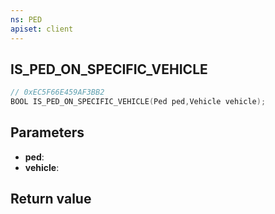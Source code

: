 ```yaml
---
ns: PED
apiset: client
---
```

## IS_PED_ON_SPECIFIC_VEHICLE

```c
// 0xEC5F66E459AF3BB2
BOOL IS_PED_ON_SPECIFIC_VEHICLE(Ped ped,Vehicle vehicle);
```


## Parameters
* **ped**:
* **vehicle**:

## Return value
